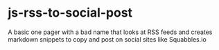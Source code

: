# js-rss-to-social-post
A basic one pager with a bad name that looks at RSS feeds and creates markdown snippets to copy and post on social sites like Squabbles.io
